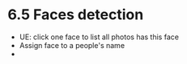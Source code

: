 # 6.5 Faces detection

- UE: click one face to list all photos has this face
- Assign face to a people's name
- 